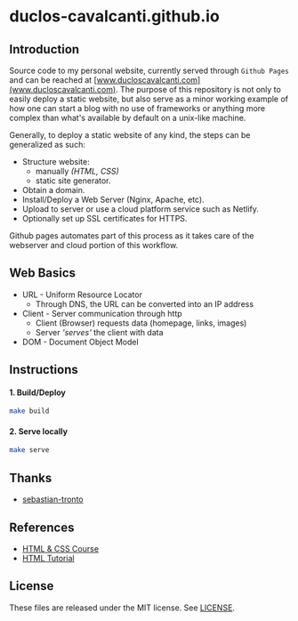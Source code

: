 # duclos-cavalcanti.github.io

## Introduction
Source code to my personal website, currently served through `Github Pages` and can be reached at [www.ducloscavalcanti.com](www.ducloscavalcanti.com).
The purpose of this repository is not only to easily deploy a static website, but also serve as a minor working example of how one can start a
blog with no use of frameworks or anything more complex than what's available by default on a unix-like machine.

Generally, to deploy a static website of any kind, the
steps can be generalized as such:

* Structure website:
  - manually *(HTML, CSS)*
  - static site generator.
* Obtain a domain.
* Install/Deploy a Web Server (Nginx, Apache, etc).
* Upload to server or use a cloud platform service such as Netlify.
* Optionally set up SSL certificates for HTTPS.

Github pages automates part of this process as it takes care of the webserver and cloud
portion of this workflow.

## Web Basics
- URL - Uniform Resource Locator
  * Through DNS, the URL can be converted into an IP address
- Client - Server communication through http
  * Client (Browser) requests data (homepage, links, images)
  * Server *'serves'* the client with data
- DOM - Document Object Model

## Instructions
#### 1. Build/Deploy
  ```sh
  make build
  ```

#### 2. Serve locally
  ```sh
  make serve
  ```

## Thanks
* [sebastian-tronto](https://sebastiano.tronto.net/blog/2022-08-14-website/)

## References
* [HTML & CSS Course](https://www.youtube.com/watch?v=G3e-cpL7ofc)
* [HTML Tutorial](https://www.youtube.com/watch?v=qz0aGYrrlhU)

## License
These files are released under the MIT license. See [LICENSE](LICENSE).

